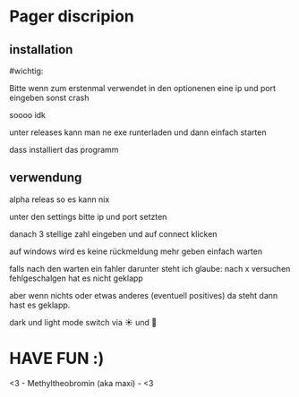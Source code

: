 # Pager discripion

## installation


#wichtig:

Bitte wenn zum erstenmal verwendet in den optionenen eine ip und port eingeben sonst crash


soooo idk 

unter releases kann man ne exe runterladen und dann einfach starten

dass installiert das programm


## verwendung

alpha releas so es kann nix

unter den settings bitte ip und port setzten

danach 3 stellige zahl eingeben und auf connect klicken

auf windows wird es keine rückmeldung mehr geben einfach warten

falls nach den warten ein fahler darunter steht ich glaube: nach x versuchen fehlgeschalgen hat es nicht geklapp

aber wenn nichts oder etwas anderes (eventuell positives) da steht dann hast es geklapp.

dark und light mode switch via ☀️ und 🌙

# HAVE FUN :) 

<3 - Methyltheobromin (aka maxi) - <3
